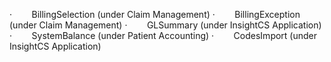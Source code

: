      
·        BillingSelection (under Claim Management)
·        BillingException (under Claim Management)
·        GLSummary (under InsightCS Application)
·        SystemBalance (under Patient Accounting)
·        CodesImport (under InsightCS Application)